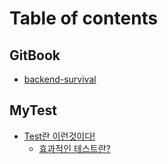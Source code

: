 # Table of contents

## GitBook
* [backend-survival](README.md)

## MyTest
* [Test란 이런것이다!](/TestDir/test.md)
  * [효과적인 테스트란?](/TestDir/effectiveTest.md)